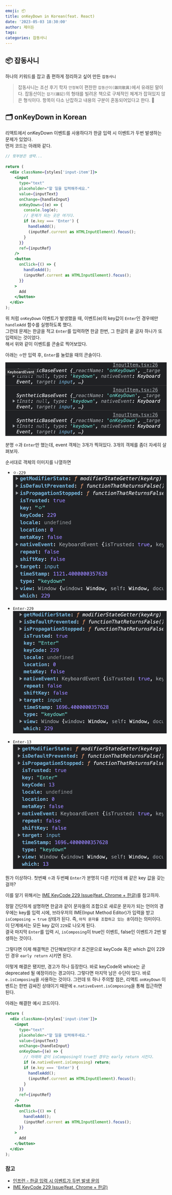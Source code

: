```yaml
---
emoji: 📦
title: onKeyDown in Korean(feat. React)
date: '2023-05-03 18:30:00'
author: 제이든
tags:
categories: 잡동사니
---
```


## 📦 잡동사니

하나의 키워드를 잡고 좀 편하게 정리하고 싶어 만든 `잡동사니`<br/>

> 잡동사니는 조선 후기 학자 `안정복`이 편찬한 `잡동산이(雜同散異)`에서 유래된 말이다.
> 잡동산이는 `잡기(雜記)`의 형태를 빌려온 책으로 구체적인 체계가 잡혀있지 않은 형식이다.
> 항목이 다소 난잡하고 내용의 구분이 혼동되어있다고 한다. 🤣

## 🗂️ onKeyDown in Korean

리액트에서 onKeyDown 이벤트를 사용하다가 한글 입력 시 이벤트가 두번 발생하는 문제가 있었다.<br/>
먼저 코드는 아래와 같다.

```jsx
// 윗부분은 생략...

return (
  <div className={styles['input-item']}>
    <input
      type="text"
      placeholder="할 일을 입력해주세요."
      value={inputText}
      onChange={handleInput}
      onKeyDown={(e) => {
        console.log(e);
        // 문제가 되는 곳은 여기다.
        if (e.key === 'Enter') {
          handleAdd();
          (inputRef.current as HTMLInputElement).focus();
        }
      }}
      ref={inputRef}
    />
    <button
      onClick={() => {
        handleAdd();
        (inputRef.current as HTMLInputElement).focus();
      }}
    >
      Add
    </button>
  </div>
);
```

위 처럼 `onKeyDown` 이벤트가 발생했을 때, 이벤트(e)의 key값이 `Enter`인 경우에만 `handleAdd` 함수를 실행하도록 했다.<br/>
그런데 문제는 한글을 적고 `Enter`를 입력하면 한글 한번, 그 한글의 끝 글자 하나가 또 입력되는 것이었다.<br/>
해서 위와 같이 이벤트를 콘솔로 찍어보았다.<br/>

아래는 `ㅇ`만 입력 후, `Enter`를 눌렀을 때의 콘솔이다.

![콘솔 3개 사진](./src/on-key-down-1.png)

분명 `ㅇ`과 `Enter`만 했는데, event 객체는 3개가 찍혀있다. 3개의 객체를 좀더 자세히 살펴보자.

순서대로 객체의 이미지를 나열하면

- `ㅇ-229`
![ㅇ-229](./src/on-key-down-2.png)

- `Enter-229`
![Enter-229](./src/on-key-down-3.png)

- `Enter-13`
![Enter-13](./src/on-key-down-4.png)

뭔가 이상하다. 첫번째 `ㅇ`과 두번째 `Enter`가 분명히 다른 키인데 왜 같은 key 값을 갖는걸까?

이를 알기 위해서는 [IME KeyCode 229 Issue(feat. Chrome + 한글)](https://minjung-jeon.github.io/IME-keyCode-229-issue/)를 참고하자.

정말 간단하게 설명하면 한글과 같이 문자들의 조합으로 새로운 문자가 되는 언어의 경우에는 key를 입력 시에, 브라우저의 IME(Input Method Editor)가 입력을 받고
`isComposing = true` 상태가 된다. 즉, `아직 문자를 조합하고 있는 중`이라는 의미이다. 이 단계에서는 모든 key 값이 `229`로 나오게 된다.<br/>
결국 마지막 `Enter`를 입력 시, `isComposing`이 true인 이벤트, false인 이벤트가 2번 발생하는 것이다.<br/>

그렇다면 이제 해결책은 간단해보인다! if 조건문으로 keyCode 혹은 which 값이 229인 경우 `early return` 시키면 된다.

이렇게 해결은 됐지만, 경고가 하나 등장한다. 바로 keyCode와 whice는 곧 deprecated 될 예정이라는 경고이다.
그렇다면 마지막 남은 수단이 있다. 바로 `e.isComposing`을 사용하는 것이다. 그런데 또 하나 주의할 점은, 리액트 `onKeyDown` 이벤트는 한번 감싸진 상태이기 때문에
`e.nativeEvent.isComposing`을 통해 접근하면 된다.

아래는 해결한 예시 코드이다.

```jsx
return (
  <div className={styles['input-item']}>
    <input
      type="text"
      placeholder="할 일을 입력해주세요."
      value={inputText}
      onChange={handleInput}
      onKeyDown={(e) => {
        // 아래와 같이 isComposing이 true인 경우는 early return 시킨다.
        if (e.nativeEvent.isComposing) return;
        if (e.key === 'Enter') {
          handleAdd();
          (inputRef.current as HTMLInputElement).focus();
        }
      }}
      ref={inputRef}
    />
    <button
      onClick={() => {
        handleAdd();
        (inputRef.current as HTMLInputElement).focus();
      }}
    >
      Add
    </button>
  </div>
);
```

### 참고

- [인프런 - 한글 입력 시 이벤트가 두번 발생 문의](https://www.inflearn.com/questions/9010/%ED%95%9C%EA%B8%80-%EC%9E%85%EB%A0%A5%EC%8B%9C-%EC%9D%B4%EB%B2%A4%ED%8A%B8%EA%B0%80-%EB%91%90%EB%B2%88-%EB%B0%9C%EC%83%9D%EB%90%A9%EB%8B%88%EB%8B%A4)
- [IME KeyCode 229 Issue(feat. Chrome + 한글)](https://minjung-jeon.github.io/IME-keyCode-229-issue/)

```toc

```
